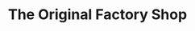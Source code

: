 ---
title: "The Original Factory Shop"
url: /ipswich/the-original-factory-shop/
shop: variety store
---